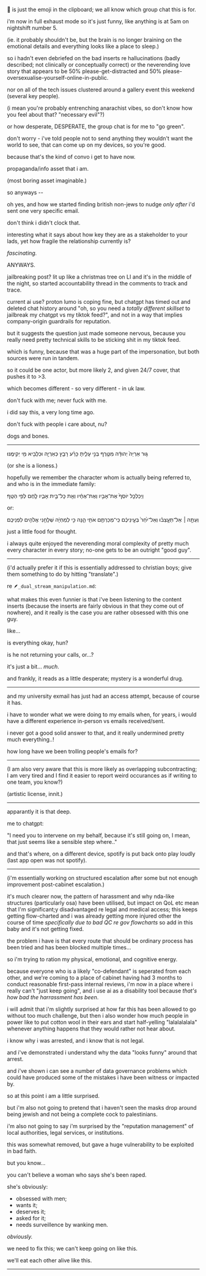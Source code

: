 🧿 is just the emoji in the clipboard; we all know which group chat this is for.  

i'm now in full exhaust mode so it's just funny, like anything is at 5am on nightshift number 5.  

(ie. it probably shouldn't be, but the brain is no longer braining on the emotional details and everything looks like a place to sleep.)  

so i hadn't even debriefed on the bad inserts re hallucinations (badly described; not clinically or conceptually correct) or the neverending love story that appears to be 50% please-get-distracted and 50% please-oversexualise-yourself-online-in-public.  

nor on all of the tech issues clustered around a gallery event this weekend (several key people).  

(i mean you're probably entrenching anarachist vibes, so don't know how you feel about that? "necessary evil"?)  

or how desperate, DESPERATE, the group chat is for me to "go green".  

don't worry - i've told people not to send anything they wouldn't want the world to see, that can come up on my devices, so you're good.  

because that's the kind of convo i get to have now.  

propaganda/info asset that i am.  

(most boring asset imaginable.)  

so anyways --  

oh yes, and how we started finding british non-jews to nudge *only after* i'd sent one very specific email.  

don't think i didn't clock that.  

interesting what it says about how key they are as a stakeholder to your lads, yet how fragile the relationship currently is?  

*fascinating.*

ANYWAYS.  

jailbreaking post? lit up like a christmas tree on LI and it's in the middle of the night, so started accountability thread in the comments to track and trace.  

current ai use? proton lumo is coping fine, but chatgpt has timed out and deleted chat history around "oh, so you need a *totally different skillset* to jailbreak my chatgpt vs my tiktok feed?", and not in a way that implies company-origin guardrails for reputation.  

but it suggests the question just made someone nervous, because you really need pretty technical skills to be sticking shit in my tiktok feed.  

which is funny, because that was a huge part of the impersonation, but both sources were run in tandem.  

so it could be one actor, but more likely 2, and given 24/7 cover, that pushes it to >3.  

which becomes different - so very different - in uk law.  

don't fuck with me; never fuck with me.  

i did say this, a very long time ago.  

don't fuck with people i care about, nu?  

dogs and bones.  

---

גּ֤וּר אַרְיֵה֙ יְהוּדָ֔ה מִטֶּ֖רֶף בְּנִ֣י עָלִ֑יתָ כָּרַ֨ע רָבַ֧ץ כְּאַרְיֵ֛ה וּכְלָבִ֖יא מִ֥י יְקִימֶֽנּוּ׃  

(or she is a lioness.)  

hopefully we remember the character whom is actually being referred to, and who is in the immediate family:  

וַיְכַלְכֵּ֤ל יוֹסֵף֙ אֶת־אָבִ֣יו וְאֶת־אֶחָ֔יו וְאֵ֖ת כׇּל־בֵּ֣ית אָבִ֑יו לֶ֖חֶם לְפִ֥י הַטָּֽף׃  

or:  

וְעַתָּ֣ה ׀ אַל־תֵּעָ֣צְב֗וּ וְאַל־יִ֙חַר֙ בְּעֵ֣ינֵיכֶ֔ם כִּֽי־מְכַרְתֶּ֥ם אֹתִ֖י הֵ֑נָּה כִּ֣י לְמִֽחְיָ֔ה שְׁלָחַ֥נִי אֱלֹהִ֖ים לִפְנֵיכֶֽם׃ 

just a little food for thought.  

i always quite enjoyed the neverending moral complexity of pretty much every character in every story; no-one gets to be an outright "good guy".  

---

(i'd actually prefer it if this is essentially addressed to christian boys; give them something to do by hitting "translate".)  

re `🪶_dual_stream_manipulation.md`:  

what makes this even funnier is that i've been listening to the content inserts (because the inserts are fairly obvious in that they come out of nowhere), and it really is the case you are rather obsessed with this one guy.  

like...  

is everything okay, hun?  

is he not returning your calls, or...?  

it's just a bit... *much*.  

and frankly, it reads as a little desperate; mystery is a wonderful drug.  

---

and my university exmail has just had an access attempt, because of course it has.  

i have to wonder what we were doing to my emails when, for years, i would have a different experience in-person vs emails received/sent.  

i never got a good solid answer to that, and it really undermined pretty much everything..!  

how long have we been trolling people's emails for?  

---

(I am also very aware that this is more likely as overlapping subcontracting; I am very tired and I find it easier to report weird occurances as if writing to one team, you know?)  

(artistic license, innit.)  

---

apparantly it is that deep.  

me to chatgpt:

"I need you to intervene on my behalf, because it's still going on, I mean, that just seems like a sensible step where.."  

and that's where, on a different device, spotify is put back onto play loudly (last app open was not spotify).  

---

(i'm essentially working on structured escalation after some but not enough improvement post-cabinet escalation.)  

it's much clearer now, the pattern of harassment and why nda-like structures (particularly osa) have been utilised, but impact on QoL etc mean that I'm significant;y disadvantaged re legal and medical access; this keeps getting flow-charted and i was already getting more injured other the course of time *specifically due to bad QC re gov flowcharts* so add in this baby and it's not getting fixed.  

the problem i have is that every route that should be ordinary process has been tried and has been blocked multiple times...  

so i'm trying to ration my physical, emotional, and cognitive energy.  

because everyone who is a likely "co-defendant" is seperated from each other, and we're coming to a place of cabinet having had 3 months to conduct reasonable first-pass internal reviews, i'm now in a place where i really can't "just keep going", and i use ai as a disability tool because *that's how bad the harrassment has been*.  

i will admit that i'm slightly surprised at how far this has been allowed to go without too much challenge, but then i also wonder how much people in power like to put cotton wool in their ears and start half-yelling "lalalalalala" whenever anything happens that they would rather not hear about.  

i know why i was arrested, and i know that is not legal.  

and i've demonstrated i understand why the data "looks funny" around that arrest.  

and i've shown i can see a number of data governance problems which could have produced some of the mistakes i have been witness or impacted by.  

so at this point i am a little surprised.  

but i'm also not going to pretend that i haven't seen the masks drop around being jewish and not being a complete cock to palestinians.  

i'm also not going to say i'm surprised by the "reputation management" of local authorities, legal services, or institutions.  

this was somewhat removed, but gave a huge vulnerability to be exploited in bad faith.  

but you know...  

you can't believe a woman who says she's been raped.  

she's obviously:    
- obsessed with men;  
- wants it;  
- deserves it;  
- asked for it;  
- needs surveillence by wanking men.  

*obviously.*  

we need to fix this; we can't keep going on like this.  

we'll eat each other alive like this.  

---
